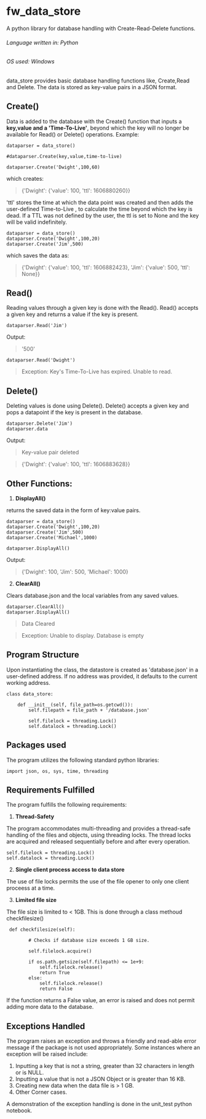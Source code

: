 # fw_data_store
A python library for database handling with Create-Read-Delete functions. 

###### Language written in: Python 
###### OS used: Windows

data_store provides basic database handling functions like, Create,Read and Delete. The data is stored as key-value pairs in a JSON format. 

## Create()

Data is added to the database with the Create() function that inputs a **key,value and a 'Time-To-Live'**, beyond which the key will no longer be available for Read() or Delete()
operations.  Example:

```
dataparser = data_store()

#dataparser.Create(key,value,time-to-live)

dataparser.Create('Dwight',100,60)
```
which creates:
>{'Dwight': {'value': 100, 'ttl': 1606880260}}

'ttl' stores the time at which the data point was created and then adds the user-defined Time-to-Live , to calculate the time beyond which the key is dead. 
If a TTL was not defined by the user, the ttl is set to None and the key will be valid indefinitely. 

```
dataparser = data_store()
dataparser.Create('Dwight',100,20)
dataparser.Create('Jim',500)
```
which saves the data as:

> {'Dwight': {'value': 100, 'ttl': 1606882423},
>'Jim': {'value': 500, 'ttl': None}}
 
 ## Read()
 
 Reading values through a given key is done with the Read(). Read() accepts a given key and returns a value if the key is present. 
 
 ```
 dataparser.Read('Jim')
 ```
 
 Output:
 
 >'500'
 
 ```
 dataparser.Read('Dwight')
 ```
 
 > Exception: Key's Time-To-Live has expired. Unable to read.
 
 ## Delete()
 
 Deleting values is done using Delete(). Delete() accepts a given key and pops a datapoint if the key is present in the database. 
 
```
dataparser.Delete('Jim')
dataparser.data
```
Output:
>Key-value pair deleted

>{'Dwight': {'value': 100, 'ttl': 1606883628}}


## Other Functions:

1) **DisplayAll()**

returns the saved data in the form of key:value pairs. 

```
dataparser = data_store()
dataparser.Create('Dwight',100,20)
dataparser.Create('Jim',500)
dataparser.Create('Michael',1000)

dataparser.DisplayAll()
```
Output:
>{'Dwight': 100, 'Jim': 500, 'Michael': 1000}


2) **ClearAll()**

Clears database.json and the local variables from any saved values. 

```
dataparser.ClearAll()
dataparser.DisplayAll()

```
>Data Cleared

>Exception: Unable to display. Database is empty

## Program Structure

Upon instantiating the class, the datastore is created as 'database.json' in a user-defined address. If no address was provided, it defaults to the current working address. 

```
class data_store:

    def __init__(self, file_path=os.getcwd()):
        self.filepath = file_path + '/database.json'

        self.filelock = threading.Lock()
        self.datalock = threading.Lock()
```
## Packages used

The program utilizes the following standard python libraries:

```
import json, os, sys, time, threading
```

##  Requirements Fulfilled

The program fulfills the following requirements:

1) **Thread-Safety**

The program accommodates multi-threading and provides a thread-safe handling of the files and objects, using threading locks.
The thread locks are acquired and released sequentially before and after every operation. 
```
self.filelock = threading.Lock()
self.datalock = threading.Lock()
```

2) **Single client process access to data store**

The use of file locks permits the use of the file opener to only one client proceess at a time. 


3) **Limited file size**

The file size is limited to < 1GB. This is done through a class methoud checkfilesize()

```
 def checkfilesize(self):

        # Checks if database size exceeds 1 GB size.

        self.filelock.acquire()

        if os.path.getsize(self.filepath) <= 1e+9:
            self.filelock.release()
            return True
        else:
            self.filelock.release()
            return False
```

If the function returns a False value, an error is raised and does not permit adding more data to the database.

## Exceptions Handled 

The program raises an exception and throws a friendly and read-able error message if the package is not used appropriately. 
Some instances where an exception will be raised include:

1) Inputting a key that is not a string, greater than 32 characters in length or is NULL.
2) Inputting a value that is not a JSON Object or is greater than 16 KB.
3) Creating new data when the data file is > 1 GB.
4) Other Corner cases.

A demonstration of the exception handling is done in the unit_test python notebook. 

